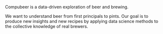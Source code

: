 Compubeer is a data-driven exploration of beer and brewing.

We want to understand beer from first principals to pints. Our goal is to produce new insights and new recipes by applying data science methods to the collective knowledge of real brewers.  

